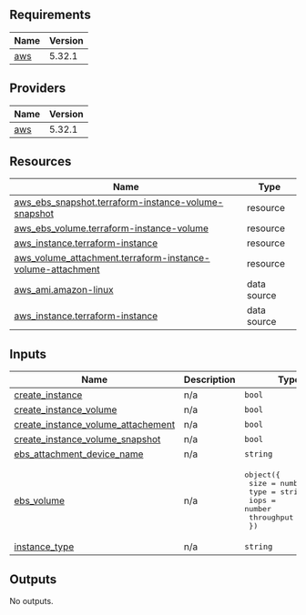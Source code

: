 ## Requirements

| Name | Version |
|------|---------|
| <a name="requirement_aws"></a> [aws](#requirement\_aws) | 5.32.1 |

## Providers

| Name | Version |
|------|---------|
| <a name="provider_aws"></a> [aws](#provider\_aws) | 5.32.1 |


## Resources

| Name | Type |
|------|------|
| [aws_ebs_snapshot.terraform-instance-volume-snapshot](https://registry.terraform.io/providers/hashicorp/aws/5.32.1/docs/resources/ebs_snapshot) | resource |
| [aws_ebs_volume.terraform-instance-volume](https://registry.terraform.io/providers/hashicorp/aws/5.32.1/docs/resources/ebs_volume) | resource |
| [aws_instance.terraform-instance](https://registry.terraform.io/providers/hashicorp/aws/5.32.1/docs/resources/instance) | resource |
| [aws_volume_attachment.terraform-instance-volume-attachment](https://registry.terraform.io/providers/hashicorp/aws/5.32.1/docs/resources/volume_attachment) | resource |
| [aws_ami.amazon-linux](https://registry.terraform.io/providers/hashicorp/aws/5.32.1/docs/data-sources/ami) | data source |
| [aws_instance.terraform-instance](https://registry.terraform.io/providers/hashicorp/aws/5.32.1/docs/data-sources/instance) | data source |

## Inputs

| Name | Description | Type | Default | Required |
|------|-------------|------|---------|:--------:|
| <a name="input_create_instance"></a> [create\_instance](#input\_create\_instance) | n/a | `bool` | `true` | no |
| <a name="input_create_instance_volume"></a> [create\_instance\_volume](#input\_create\_instance\_volume) | n/a | `bool` | `true` | no |
| <a name="input_create_instance_volume_attachement"></a> [create\_instance\_volume\_attachement](#input\_create\_instance\_volume\_attachement) | n/a | `bool` | `true` | no |
| <a name="input_create_instance_volume_snapshot"></a> [create\_instance\_volume\_snapshot](#input\_create\_instance\_volume\_snapshot) | n/a | `bool` | `true` | no |
| <a name="input_ebs_attachment_device_name"></a> [ebs\_attachment\_device\_name](#input\_ebs\_attachment\_device\_name) | n/a | `string` | `"/dev/sdf"` | no |
| <a name="input_ebs_volume"></a> [ebs\_volume](#input\_ebs\_volume) | n/a | <pre>object({<br>    size       = number<br>    type       = string<br>    iops       = number<br>    throughput = number<br>  })</pre> | <pre>{<br>  "iops": 3000,<br>  "size": 2,<br>  "throughput": 125,<br>  "type": "gp3"<br>}</pre> | no |
| <a name="input_instance_type"></a> [instance\_type](#input\_instance\_type) | n/a | `string` | `"t2.micro"` | no |

## Outputs

No outputs.
